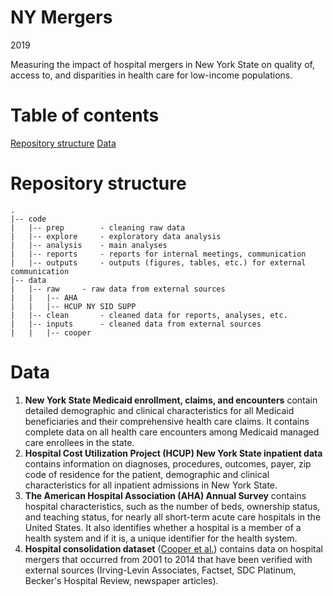 # NY Mergers

2019

Measuring the impact of hospital mergers in New York State on quality of, access to, and disparities in health care for low-income populations.


# Table of contents

[Repository structure](#repository-structure)
[Data](#data)


# Repository structure

	.  
	|-- code
	|   |-- prep        - cleaning raw data
	|   |-- explore     - exploratory data analysis
	|   |-- analysis    - main analyses
	|   |-- reports     - reports for internal meetings, communication
	|   |-- outputs	    - outputs (figures, tables, etc.) for external communication
	|-- data
	|   |-- raw	    - raw data from external sources
	|   |   |-- AHA
	|   |   |-- HCUP NY SID SUPP
	|   |-- clean       - cleaned data for reports, analyses, etc.
	|   |-- inputs	    - cleaned data from external sources
	|   |   |-- cooper


# Data

1. **New York State Medicaid enrollment, claims, and encounters** contain detailed demographic and clinical characteristics for all Medicaid beneficiaries and their comprehensive health care claims. It contains complete data on all health care encounters among Medicaid managed care enrollees in the state.  
2. **Hospital Cost Utilization Project (HCUP) New York State inpatient data** contains information on diagnoses, procedures, outcomes, payer, zip code of residence for the patient, demographic and clinical characteristics for all inpatient admissions in New York State.  
3. **The American Hospital Association (AHA) Annual Survey** contains hospital characteristics, such as the number of beds, ownership status, and teaching status, for nearly all short-term acute care hospitals in the United States. It also identifies whether a hospital is a member of a health system and if it is, a unique identifier for the health system.  
4. **Hospital consolidation dataset** ([Cooper et al.](https://healthcarepricingproject.org/)) contains data on hospital mergers that occurred from 2001 to 2014 that have been verified with external sources (Irving-Levin Associates, Factset, SDC Platinum, Becker's Hospital Review, newspaper articles).

